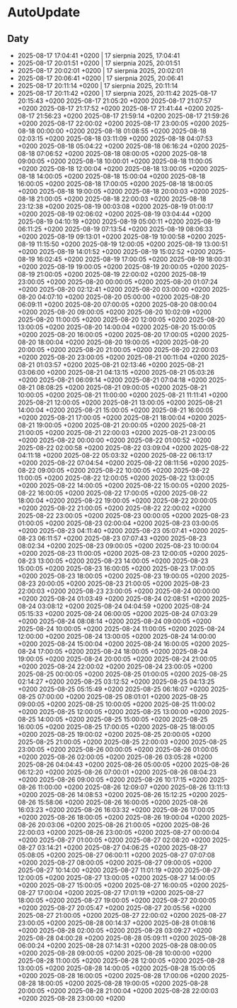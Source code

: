 # AutoUpdate

## Daty

- 2025-08-17 17:04:41 +0200  |  17 sierpnia 2025, 17:04:41
- 2025-08-17 20:01:51 +0200  |  17 sierpnia 2025, 20:01:51
- 2025-08-17 20:02:01 +0200  |  17 sierpnia 2025, 20:02:01
- 2025-08-17 20:06:41 +0200  |  17 sierpnia 2025, 20:06:41
- 2025-08-17 20:11:14 +0200  |  17 sierpnia 2025, 20:11:14
- 2025-08-17 20:11:42 +0200  |  17 sierpnia 2025, 20:11:42
2025-08-17 20:15:43 +0200
2025-08-17 21:05:20 +0200
2025-08-17 21:07:57 +0200
2025-08-17 21:17:52 +0200
2025-08-17 21:41:44 +0200
2025-08-17 21:56:23 +0200
2025-08-17 21:59:14 +0200
2025-08-17 21:59:26 +0200
2025-08-17 22:00:02 +0200
2025-08-17 23:00:05 +0200
2025-08-18 00:00:00 +0200
2025-08-18 01:08:55 +0200
2025-08-18 02:03:15 +0200
2025-08-18 03:11:09 +0200
2025-08-18 04:07:53 +0200
2025-08-18 05:04:22 +0200
2025-08-18 06:16:24 +0200
2025-08-18 07:06:52 +0200
2025-08-18 08:00:05 +0200
2025-08-18 09:00:05 +0200
2025-08-18 10:00:01 +0200
2025-08-18 11:00:05 +0200
2025-08-18 12:00:04 +0200
2025-08-18 13:00:05 +0200
2025-08-18 14:00:05 +0200
2025-08-18 15:00:04 +0200
2025-08-18 16:00:05 +0200
2025-08-18 17:00:05 +0200
2025-08-18 18:00:05 +0200
2025-08-18 19:00:05 +0200
2025-08-18 20:00:03 +0200
2025-08-18 21:00:05 +0200
2025-08-18 22:00:03 +0200
2025-08-18 23:12:38 +0200
2025-08-19 00:03:08 +0200
2025-08-19 01:00:17 +0200
2025-08-19 02:06:02 +0200
2025-08-19 03:04:44 +0200
2025-08-19 04:10:19 +0200
2025-08-19 05:00:11 +0200
2025-08-19 06:11:25 +0200
2025-08-19 07:13:54 +0200
2025-08-19 08:06:33 +0200
2025-08-19 09:13:01 +0200
2025-08-19 10:00:58 +0200
2025-08-19 11:15:50 +0200
2025-08-19 12:00:05 +0200
2025-08-19 13:00:51 +0200
2025-08-19 14:01:52 +0200
2025-08-19 15:02:52 +0200
2025-08-19 16:02:45 +0200
2025-08-19 17:00:05 +0200
2025-08-19 18:00:31 +0200
2025-08-19 19:00:05 +0200
2025-08-19 20:00:05 +0200
2025-08-19 21:00:05 +0200
2025-08-19 22:00:02 +0200
2025-08-19 23:00:05 +0200
2025-08-20 00:00:05 +0200
2025-08-20 01:07:24 +0200
2025-08-20 02:12:41 +0200
2025-08-20 03:00:00 +0200
2025-08-20 04:07:10 +0200
2025-08-20 05:00:00 +0200
2025-08-20 06:09:11 +0200
2025-08-20 07:00:05 +0200
2025-08-20 08:00:04 +0200
2025-08-20 09:00:05 +0200
2025-08-20 10:02:09 +0200
2025-08-20 11:00:05 +0200
2025-08-20 12:00:05 +0200
2025-08-20 13:00:05 +0200
2025-08-20 14:00:04 +0200
2025-08-20 15:00:05 +0200
2025-08-20 16:00:05 +0200
2025-08-20 17:00:05 +0200
2025-08-20 18:00:04 +0200
2025-08-20 19:00:05 +0200
2025-08-20 20:00:05 +0200
2025-08-20 21:00:05 +0200
2025-08-20 22:00:03 +0200
2025-08-20 23:00:05 +0200
2025-08-21 00:11:04 +0200
2025-08-21 01:03:57 +0200
2025-08-21 02:13:46 +0200
2025-08-21 03:06:00 +0200
2025-08-21 04:13:15 +0200
2025-08-21 05:03:26 +0200
2025-08-21 06:09:14 +0200
2025-08-21 07:04:18 +0200
2025-08-21 08:08:25 +0200
2025-08-21 09:00:05 +0200
2025-08-21 10:00:05 +0200
2025-08-21 11:00:00 +0200
2025-08-21 11:11:41 +0200
2025-08-21 12:00:05 +0200
2025-08-21 13:00:05 +0200
2025-08-21 14:00:04 +0200
2025-08-21 15:00:05 +0200
2025-08-21 16:00:05 +0200
2025-08-21 17:00:05 +0200
2025-08-21 18:00:04 +0200
2025-08-21 19:00:05 +0200
2025-08-21 20:00:05 +0200
2025-08-21 21:00:05 +0200
2025-08-21 22:00:03 +0200
2025-08-21 23:00:05 +0200
2025-08-22 00:00:00 +0200
2025-08-22 01:00:52 +0200
2025-08-22 02:00:58 +0200
2025-08-22 03:09:04 +0200
2025-08-22 04:11:18 +0200
2025-08-22 05:03:32 +0200
2025-08-22 06:13:17 +0200
2025-08-22 07:04:54 +0200
2025-08-22 08:11:56 +0200
2025-08-22 09:00:05 +0200
2025-08-22 10:00:05 +0200
2025-08-22 11:00:05 +0200
2025-08-22 12:00:05 +0200
2025-08-22 13:00:05 +0200
2025-08-22 14:00:05 +0200
2025-08-22 15:00:05 +0200
2025-08-22 16:00:05 +0200
2025-08-22 17:00:05 +0200
2025-08-22 18:00:04 +0200
2025-08-22 19:00:05 +0200
2025-08-22 20:00:05 +0200
2025-08-22 21:00:05 +0200
2025-08-22 22:00:02 +0200
2025-08-22 23:00:05 +0200
2025-08-23 00:00:05 +0200
2025-08-23 01:00:05 +0200
2025-08-23 02:00:04 +0200
2025-08-23 03:00:05 +0200
2025-08-23 04:11:40 +0200
2025-08-23 05:07:41 +0200
2025-08-23 06:11:57 +0200
2025-08-23 07:07:43 +0200
2025-08-23 08:02:34 +0200
2025-08-23 09:00:05 +0200
2025-08-23 10:00:04 +0200
2025-08-23 11:00:05 +0200
2025-08-23 12:00:05 +0200
2025-08-23 13:00:05 +0200
2025-08-23 14:00:05 +0200
2025-08-23 15:00:05 +0200
2025-08-23 16:00:05 +0200
2025-08-23 17:00:05 +0200
2025-08-23 18:00:05 +0200
2025-08-23 19:00:05 +0200
2025-08-23 20:00:05 +0200
2025-08-23 21:00:05 +0200
2025-08-23 22:00:03 +0200
2025-08-23 23:00:05 +0200
2025-08-24 00:00:00 +0200
2025-08-24 01:03:49 +0200
2025-08-24 02:08:51 +0200
2025-08-24 03:08:12 +0200
2025-08-24 04:04:59 +0200
2025-08-24 05:15:33 +0200
2025-08-24 06:00:05 +0200
2025-08-24 07:03:29 +0200
2025-08-24 08:08:14 +0200
2025-08-24 09:00:05 +0200
2025-08-24 10:00:05 +0200
2025-08-24 11:00:05 +0200
2025-08-24 12:00:00 +0200
2025-08-24 13:00:05 +0200
2025-08-24 14:00:00 +0200
2025-08-24 15:00:04 +0200
2025-08-24 16:00:05 +0200
2025-08-24 17:00:05 +0200
2025-08-24 18:00:05 +0200
2025-08-24 19:00:05 +0200
2025-08-24 20:00:05 +0200
2025-08-24 21:00:05 +0200
2025-08-24 22:00:02 +0200
2025-08-24 23:00:05 +0200
2025-08-25 00:00:05 +0200
2025-08-25 01:00:05 +0200
2025-08-25 02:14:27 +0200
2025-08-25 03:12:52 +0200
2025-08-25 04:13:25 +0200
2025-08-25 05:15:49 +0200
2025-08-25 06:16:07 +0200
2025-08-25 07:00:00 +0200
2025-08-25 08:01:01 +0200
2025-08-25 09:00:05 +0200
2025-08-25 10:00:05 +0200
2025-08-25 11:00:02 +0200
2025-08-25 12:00:05 +0200
2025-08-25 13:00:00 +0200
2025-08-25 14:00:05 +0200
2025-08-25 15:00:05 +0200
2025-08-25 16:00:05 +0200
2025-08-25 17:00:05 +0200
2025-08-25 18:00:05 +0200
2025-08-25 19:00:02 +0200
2025-08-25 20:00:05 +0200
2025-08-25 21:00:05 +0200
2025-08-25 22:00:03 +0200
2025-08-25 23:00:05 +0200
2025-08-26 00:00:05 +0200
2025-08-26 01:00:05 +0200
2025-08-26 02:00:05 +0200
2025-08-26 03:05:28 +0200
2025-08-26 04:04:43 +0200
2025-08-26 05:00:05 +0200
2025-08-26 06:12:20 +0200
2025-08-26 07:00:01 +0200
2025-08-26 08:04:23 +0200
2025-08-26 09:00:05 +0200
2025-08-26 10:17:15 +0200
2025-08-26 11:00:00 +0200
2025-08-26 12:09:07 +0200
2025-08-26 13:11:13 +0200
2025-08-26 14:08:53 +0200
2025-08-26 15:12:25 +0200
2025-08-26 15:58:06 +0200
2025-08-26 16:00:05 +0200
2025-08-26 16:03:23 +0200
2025-08-26 16:03:32 +0200
2025-08-26 17:00:05 +0200
2025-08-26 18:00:05 +0200
2025-08-26 19:00:04 +0200
2025-08-26 20:03:06 +0200
2025-08-26 21:00:05 +0200
2025-08-26 22:00:03 +0200
2025-08-26 23:00:05 +0200
2025-08-27 00:00:04 +0200
2025-08-27 01:00:05 +0200
2025-08-27 02:08:20 +0200
2025-08-27 03:14:21 +0200
2025-08-27 04:06:25 +0200
2025-08-27 05:08:05 +0200
2025-08-27 06:00:11 +0200
2025-08-27 07:07:08 +0200
2025-08-27 08:00:05 +0200
2025-08-27 09:00:05 +0200
2025-08-27 10:14:00 +0200
2025-08-27 11:01:19 +0200
2025-08-27 12:00:05 +0200
2025-08-27 13:00:05 +0200
2025-08-27 14:00:05 +0200
2025-08-27 15:00:05 +0200
2025-08-27 16:00:05 +0200
2025-08-27 17:00:04 +0200
2025-08-27 17:01:19 +0200
2025-08-27 18:00:05 +0200
2025-08-27 19:00:05 +0200
2025-08-27 20:00:05 +0200
2025-08-27 20:05:47 +0200
2025-08-27 20:05:56 +0200
2025-08-27 21:00:05 +0200
2025-08-27 22:00:02 +0200
2025-08-27 23:00:05 +0200
2025-08-28 00:14:37 +0200
2025-08-28 01:08:16 +0200
2025-08-28 02:00:05 +0200
2025-08-28 03:09:27 +0200
2025-08-28 04:00:28 +0200
2025-08-28 05:09:11 +0200
2025-08-28 06:00:24 +0200
2025-08-28 07:14:31 +0200
2025-08-28 08:00:05 +0200
2025-08-28 09:00:05 +0200
2025-08-28 10:00:00 +0200
2025-08-28 11:00:05 +0200
2025-08-28 12:00:05 +0200
2025-08-28 13:00:05 +0200
2025-08-28 14:00:05 +0200
2025-08-28 15:00:05 +0200
2025-08-28 16:00:05 +0200
2025-08-28 17:00:06 +0200
2025-08-28 18:00:05 +0200
2025-08-28 19:00:05 +0200
2025-08-28 20:00:05 +0200
2025-08-28 21:00:04 +0200
2025-08-28 22:00:03 +0200
2025-08-28 23:00:00 +0200
